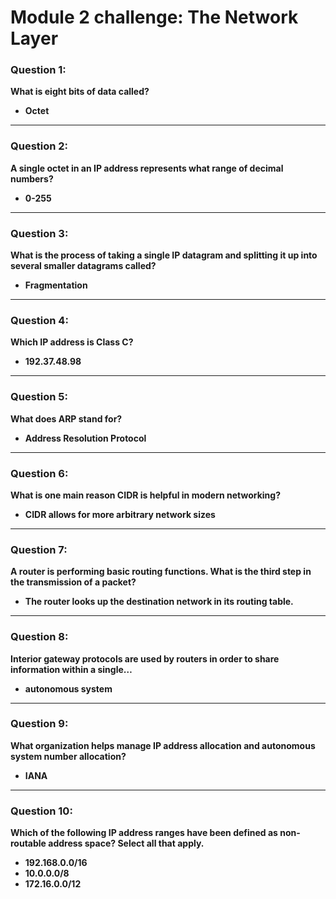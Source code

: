 # Module 2 challenge: The Network Layer


### Question 1:
**What is eight bits of data called?**

- **Octet**

---

### Question 2:
**A single octet in an IP address represents what range of decimal numbers?**

- **0-255**

---

### Question 3:
**What is the process of taking a single IP datagram and splitting it up into several smaller datagrams called?**

- **Fragmentation**

---

### Question 4:
**Which IP address is Class C?**

- **192.37.48.98**

---

### Question 5:
**What does ARP stand for?**

- **Address Resolution Protocol**

---

### Question 6:
**What is one main reason CIDR is helpful in modern networking?**

- **CIDR allows for more arbitrary network sizes**

---

### Question 7:
**A router is performing basic routing functions. What is the third step in the transmission of a packet?**

- **The router looks up the destination network in its routing table.**

---

### Question 8:
**Interior gateway protocols are used by routers in order to share information within a single…**

- **autonomous system**

---

### Question 9:
**What organization helps manage IP address allocation and autonomous system number allocation?**

- **IANA**

---

### Question 10:
**Which of the following IP address ranges have been defined as non-routable address space? Select all that apply.**

- **192.168.0.0/16**
- **10.0.0.0/8**
- **172.16.0.0/12**
